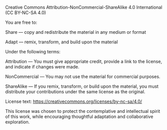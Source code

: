 Creative Commons Attribution-NonCommercial-ShareAlike 4.0 International (CC BY-NC-SA 4.0)

You are free to:

Share — copy and redistribute the material in any medium or format

Adapt — remix, transform, and build upon the material

Under the following terms:

Attribution — You must give appropriate credit, provide a link to the license, and indicate if changes were made.

NonCommercial — You may not use the material for commercial purposes.

ShareAlike — If you remix, transform, or build upon the material, you must distribute your contributions under the same license as the original.

License text: https://creativecommons.org/licenses/by-nc-sa/4.0/

This license was chosen to protect the contemplative and intellectual spirit of this work, while encouraging thoughtful adaptation and collaborative exploration.

